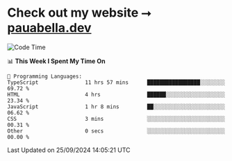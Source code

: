 # Check out my website ⭢ [pauabella.dev](https://pauabella.dev)

<!--START_SECTION:waka-->
![Code Time](http://img.shields.io/badge/Code%20Time-3%2C747%20hrs%2059%20mins-blue)

📊 **This Week I Spent My Time On** 

```text
💬 Programming Languages: 
TypeScript               11 hrs 57 mins      █████████████████░░░░░░░░   69.72 % 
HTML                     4 hrs               ██████░░░░░░░░░░░░░░░░░░░   23.34 % 
JavaScript               1 hr 8 mins         ██░░░░░░░░░░░░░░░░░░░░░░░   06.62 % 
CSS                      3 mins              ░░░░░░░░░░░░░░░░░░░░░░░░░   00.31 % 
Other                    0 secs              ░░░░░░░░░░░░░░░░░░░░░░░░░   00.00 % 
```


 Last Updated on 25/09/2024 14:05:21 UTC
<!--END_SECTION:waka-->
